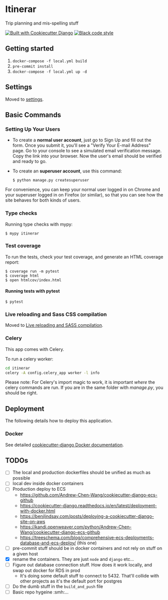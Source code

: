 # Itinerar

Trip planning and mis-spelling stuff

[![Built with Cookiecutter Django](https://img.shields.io/badge/built%20with-Cookiecutter%20Django-ff69b4.svg?logo=cookiecutter)](https://github.com/cookiecutter/cookiecutter-django/)
[![Black code style](https://img.shields.io/badge/code%20style-black-000000.svg)](https://github.com/ambv/black)

## Getting started

1. `docker-compose -f local.yml build`
2. `pre-commit install`
3. `docker-compose -f local.yml up -d`

## Settings

Moved to [settings](http://cookiecutter-django.readthedocs.io/en/latest/settings.html).

## Basic Commands

### Setting Up Your Users

-   To create a **normal user account**, just go to Sign Up and fill out the form. Once you submit it, you'll see a "Verify Your E-mail Address" page. Go to your console to see a simulated email verification message. Copy the link into your browser. Now the user's email should be verified and ready to go.

-   To create an **superuser account**, use this command:

        $ python manage.py createsuperuser

For convenience, you can keep your normal user logged in on Chrome and your superuser logged in on Firefox (or similar), so that you can see how the site behaves for both kinds of users.

### Type checks

Running type checks with mypy:

    $ mypy itinerar

### Test coverage

To run the tests, check your test coverage, and generate an HTML coverage report:

    $ coverage run -m pytest
    $ coverage html
    $ open htmlcov/index.html

#### Running tests with pytest

    $ pytest

### Live reloading and Sass CSS compilation

Moved to [Live reloading and SASS compilation](http://cookiecutter-django.readthedocs.io/en/latest/live-reloading-and-sass-compilation.html).

### Celery

This app comes with Celery.

To run a celery worker:

``` bash
cd itinerar
celery -A config.celery_app worker -l info
```

Please note: For Celery's import magic to work, it is important *where* the celery commands are run. If you are in the same folder with *manage.py*, you should be right.

## Deployment

The following details how to deploy this application.

### Docker

See detailed [cookiecutter-django Docker documentation](http://cookiecutter-django.readthedocs.io/en/latest/deployment-with-docker.html).

## TODOs

- [ ] The local and production dockerfiles should be unified as much as possible
- [ ] local dev inside docker containers
- [ ] Production deploy to ECS
    * https://github.com/Andrew-Chen-Wang/cookiecutter-django-ecs-github
    * https://cookiecutter-django.readthedocs.io/en/latest/deployment-with-docker.html
    * https://benjlindsay.com/posts/deploying-a-cookiecutter-django-site-on-aws
    * https://kandi.openweaver.com/python/Andrew-Chen-Wang/cookiecutter-django-ecs-github
    * https://treeschema.com/blog/comprehensive-ecs-deployments-database-and-ecs-deploy/ (this one)
- [ ] pre-commit stuff should be in docker containers and not rely on stuff on a given host
- [x] rename the containers. They are just `node` and `django` etc...
- [ ] Figure out database connection stuff. How does it work locally, and swap out docker for RDS in prod
    * It's doing some default stuff to connect to 5432. That'll collide with other projects as it's the default port for postgres
- [ ] Do the dumb stuff in the `build_and_push` file
- [ ] Basic repo hygeine :smh:...
